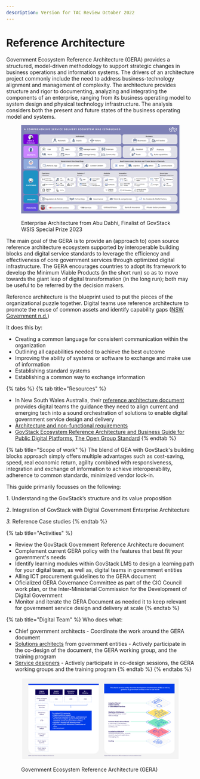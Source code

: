 ```yaml
---
description: Version for TAC Review October 2022
---
```


# Reference Architecture

Government Ecosystem Reference Architecture (GERA) provides a structured, model-driven methodology to support strategic changes in business operations and information systems. The drivers of an architecture project commonly include the need to address business-technology alignment and management of complexity. The architecture provides structure and rigor to documenting, analyzing and integrating the components of an enterprise, ranging from its business operating model to system design and physical technology infrastructure. The analysis considers both the present and future states of the business operating model and systems.

<figure><img src="../.gitbook/assets/Screenshot 2023-03-31 125720.png" alt=""><figcaption><p>Enterprise Architecture from Abu Dabhi, Finalist of GovStack WSIS Special Prize 2023</p></figcaption></figure>

The main goal of the GERA is to provide an (approach to) open source reference architecture ecosystem supported by interoperable building blocks and digital service standards to leverage the efficiency and effectiveness of core government services through optimized digital infrastructure. The GERA encourages countries to adopt its framework to develop the Minimum Viable Products (in the short run) so as to move towards the giant leap of digital transformation (in the long run); both may be useful to be referred by the decision makers.

Reference architecture is the blueprint used to put the pieces of the organizational puzzle together. Digital teams use reference architecture to promote the reuse of common assets and identify capability gaps ([NSW Government n.d.](https://www.digital.nsw.gov.au/delivery/digital-service-toolkit/resources/technology-and-tools/reference-architecture))&#x20;

It does this by:&#x20;

* Creating a common language for consistent communication within the organization&#x20;
* Outlining all capabilities needed to achieve the best outcome&#x20;
* Improving the ability of systems or software to exchange and make use of information &#x20;
* Establishing standard systems&#x20;
* Establishing a common way to exchange information

{% tabs %}
{% tab title="Resources" %}
* In New South Wales Australia, their [reference architecture document](https://www.digital.nsw.gov.au/delivery/digital-service-toolkit/resources/technology-and-tools/reference-architecture) provides digital teams the guidance they need to align current and emerging tech into a sound orchestration of solutions to enable digital government service design and delivery
* [Architecture and non-functional requirements](http://localhost:5000/s/Mv07ks4AhtBDCIkO2zgW/building-blocks/architecture-and-nonfunctional-requirements)
* [GovStack Ecosystem Reference Architecture and Business Guide for Public Digital Platforms](https://docs.google.com/document/d/1Qa31kAy\_Kz9MsphXunS0UqRJpoQ2i8HV/edit?usp=sharing\&ouid=107531587157017296326\&rtpof=true\&sd=true),  [The Open Group Standard](https://www.opengroup.org/)
{% endtab %}

{% tab title="Scope of work" %}
The blend of GEA with GovStack's building blocks approach simply offers multiple advantages such as cost-saving, speed, real economic return, agility combined with responsiveness, integration and exchange of information to achieve interoperability, adherence to common standards, minimized vendor lock-in.

This guide primarily focusses on the following:

1\.      Understanding the GovStack’s structure and its value proposition

2\.      Integration of GovStack with Digital Government Enterprise Architecture

_3._      Reference Case studies
{% endtab %}

{% tab title="Activities" %}
* Review the GovStack Government Reference Architecture document
* Complement current GERA policy with the features that best fit your government's needs
* Identify learning modules within GovStack LMS to design a learning path for your digital team, as well as, digital teams in government entities &#x20;
* Alling ICT procurement guidelines to the GERA document
* Oficialized GERA Governance Committee as part of the CIO Council work plan, or the Inter-Ministerial Commission for the Development of Digital Government&#x20;
* Monitor and iterate the GERA Document as needed it to keep relevant for government service design and delivery at scale&#x20;
{% endtab %}

{% tab title="Digital Team" %}
Who does what:

* Chief government architects - Coordinate the work around the GERA document&#x20;
* [Solutions architects](https://app.gitbook.com/o/pxmRWOPoaU8fUAbbcrus/s/4D3oEcPGpYoKnwkQmCzJ/\~/changes/389/govstack-implementation-playbook/sample-digital-team-composition/govstack-user-profiles-taxonomy#solution-architect) from government entities - Actively participate in the co-design of the document, the GERA working group, and the training program&#x20;
* [Service designers](http://localhost:5000/o/pxmRWOPoaU8fUAbbcrus/s/zdXe8NbIMZIv5sydPBf6/) - Actively participate in co-design sessions, the GERA working groups and the training program&#x20;
{% endtab %}
{% endtabs %}

<figure><img src="../.gitbook/assets/21.-GERA---Government-Enterprise-Reference-Architecture.jpg" alt=""><figcaption><p>Government Ecosystem Reference Architecture (GERA)</p></figcaption></figure>
